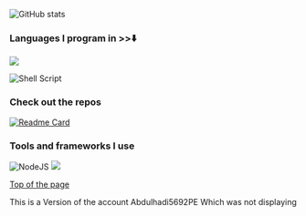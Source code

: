 
![ GitHub stats](https://github-readme-stats.vercel.app/api?username=abdulhadi5692hdi&show_icons=true&theme=react)



<!---
Abdulhadi5692HDI/Abdulhadi5692HDI is a ✨ special ✨ repository because its `README.md` (this file) appears on your GitHub profile.
You can click the Preview link to take a look at your changes.
--->
### Languages I program in >>⬇️
<a href="https://github.com/abdulhadi5692hdi"><img src="https://github-readme-stats.vercel.app/api/top-langs/?username=abdulhadi5692hdi&layout=compact&theme=react&hide_border=true" /> </a></p> 

![Shell Script](https://img.shields.io/badge/shell_script-%23121011.svg?style=for-the-badge&logo=gnu-bash&logoColor=white)
### Check out the repos
[![Readme Card](https://github-readme-stats.vercel.app/api/pin/?username=abdulhadi5692hdi&repo=github-readme-stats)](https://github.com/abdulhadi5692hdi/)

### Tools and frameworks I use
![NodeJS](https://img.shields.io/badge/node.js-%2343853D.svg?style=for-the-badge&logo=node.js&logoColor=white)
<img src="https://img.shields.io/badge/Composer-PHP%20-brightgreen" />

<a href="https://github.com/Abdulhadi5692HDI/Abdulhadi5692HDI/README.md#top">Top of the page</a>

This is a Version of the account Abdulhadi5692PE
Which was not displaying
